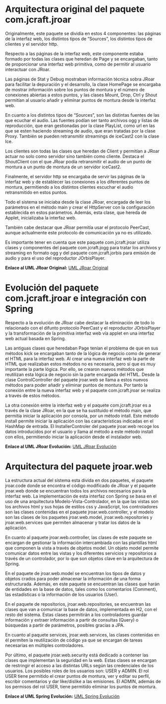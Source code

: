# Arquitectura original del paquete com.jcraft.jroar

Originalmente, este paquete se dividía en estos 4 componentes: las páginas de la interfaz web, los distintos tipos de “Sources”, los distintos tipos de clientes y el servidor http.  
  
Respecto a las páginas de la interfaz web, este componente estaba formado por todas las clases que heredan de Page y se encargaban, tanto de proporcionar una interfaz web primitiva, como de permitir al usuario interactuar con JRoar.   
  
Las páginas de Stat y Debug mostraban información técnica sobra JRoar para facilitar la depuración y el desarrollo, la clase HomePage se encargaba de mostrar información sobre los puntos de montura y el número de conexiones abiertas a estos puntos, y las clases Mount, Drop, Ctrl y Shout permitían al usuario añadir y eliminar puntos de montura desde la interfaz web.  
  
En cuanto a los distintos tipos de “Sources”, son las distintas fuentes de las que ecuchar el audio. Las fuentes podían ser tanto archivos ogg y listas de reproducción, que eran gestionadas por la clase PlayList, como url en las que se esten haciendo streaming de audio, que eran tratadas por la clase Proxy. También se pueden retransmitir streamings de iceCast2 con la clase Ice.  
  
Los clientes son todas las clases que heredan de Client y permitían a JRoar actuar no solo como servidor sino también como cliente. Destaca el ShoutClient con el que JRoar podía retransmitir el audio de un punto de montura a un punto de montura de un servidor iceCast2.  
  
Finalmente, el servidor http se encargaba de servir las páginas de la interfaz web y de establecer las conexiones a los diferentes puntos de montura, permitiendo a los distintos clientes escuchar el audio retransmitido en estos puntos.  
  
Todo el sistema se iniciaba desde la clase JRoar, encargada de leer los parámetros en el método main y crear el HttpServer con la configuración establecida en estos parámetros. Además, esta clase, que hereda de Applet, inicializaba la interfaz web.  
  
También cabe destacar que JRoar permitía usar el protocolo PeerCast, aunque actualmente este protocolo de comunicación ya no es utilizado.  
  
Es importante tener en cuenta que este paquete com.jcraft.jroar utiliza clases y componentes del paquete com.jcraft.jogg para tratar los archivos y streaming en formato ogg y del paquete com.jcraft.jorbis para emisión de audio y para el uso del reproductor JOrbisPlayer.  
  
**Enlace al UML JRoar Original:** [UML JRoar Original](UML_JRoar_Original.png)

# Evolución del paquete com.jcraft.jroar e integración con Spring
Respecto a la evolución de JRoar cabe destacar la eliminación de todo lo relacionado con el difunto protocolo PeerCast y el reproductor JOrbisPlayer y la transformación de la primitiva interfaz web vía applet en una interfaz web actual basada en Spring.  
  
Las antiguas clases que heredaban Page tenían el problema de que en sus métodos kick se encargaban tanto de la lógica de negocio como de generar el HTML para la interfaz web. Al crear una nueva interfaz web la parte de HTML que realizaban estos métodos no es necesaria, pero sí que es muy importante la parte lógica. Por ello, se crearon nuevos métodos que reutilizan esta lógica de negocio sin la parte encargada del HTML. Desde la clase ControlController del paquete jroar.web se llama a estos nuevos métodos para poder añadir y eliminar puntos de montura. Por tanto la conexión entre la nueva interfaz web y el paquete com.jcraft.jroar se realiza a través de estos métodos.  
  
La otra conexión entre la interfaz web y el paquete com.jcraft.jroar es a través de la clase JRoar, en la que se ha sustituido el método main, que permitía iniciar la aplicación por consola, por un método intall. Este método install permite iniciar la aplicación con las características indicadas en el HashMap de entrada. El InstallerControler del paquete jroar.web recoge los datos introducidos por el usuario y llama al método a este método install con ellos, permitiendo iniciar la aplicación desde el instalador web.  
  
**Enlace al UML JRoar Evolución:** [UML JRoar Evolución](UML_JRoar_Evolución.png)
  
# Arquitectura del paquete jroar.web
La estructura actual del sistema esta divida en dos paquetes, el paquete jroar.code donde se encontra el código modificado de JRoar y el paquete jroar.web donde se encuentran todos los archivos necesarios para la interfaz web.  La implementación de esta interfaz con Spring se basa en el uso de una arquitectura Modelo-Vista-Controlador, en la que las vistas son los archivos html y sus hojas de estilos css y JavaScript, los controladores son las clases contenidas en el paquete jroar.web.controller, y el modelo son las clases de los paquetes jroar.web.model, jroar.web.repositories y jroar.web.services que permiten almacenar y tratar los datos de la aplicación.  
  
En cuanto al paquete jroar.web.controller, las clases de este paquete se encargan de gestionar la información intercambiada con las plantillas html que componen la vista a través de objetos model. Un objeto model permite comunicar datos entre las vistas y los diferentes servicios y repositorios a través de un controlador, por lo que son objetos clave en la arquitectura de Spring.  
  
En el paquete de jroar.web.model se encuentran los tipos de datos y objetos crados para poder almacenar la información de una forma estructurada. Además, en este paquete se encuentran las clases que harán de entidades en la base de datos, tales como los comentarios (Comment), las estadísticas o la información de los usuarios (User).  
  
En el paquete de repositorios, jroar.web.repositories, se encuentran las clases que van a comunicar la base de datos, implementada en H2, con el resto del sistema. Estas clases permitirán a los controladores guardar información y extraer información a partir de consultas (Query) o búsquedas a partir de parámetros, posibles gracias a JPA.  
  
En cuanto al paquete services, jroar.web.services, las clases contenidas en él permiten la reutilización de código ya que se encargan de tareas necesarias en múltiples controladores.  
  
Por último, el paquete jroar.web.security está dedicado a contener las clases que implementan la seguridad en la web. Estas clases se encargan de restringir el acceso a las distintas URLs según las credenciales de los usuarios. Los posibles roles de los usuarios son: USER y ADMIN. El rol USER tiene permitido el crear puntos de montura, ver y editar su perfil, escribir comentarios y dar like/dislike a las emisiones. El ADMIN, además de los permisos del rol USER, tiene permitido eliminar los puntos de montura.

**Enlace al UML Spring Evolución:** [UML Spring Evolución](UML_Spring_Evolución.png)
